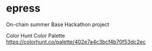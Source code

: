 # epress
On-chain summer Base Hackathon project

Color Hunt Color Palette
https://colorhunt.co/palette/402e7a4c3bcf4b70f53dc2ec
